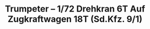 ---
layout: product
title: "Trumpeter – 1/72 Drehkran 6T Auf Zugkraftwagen 18T (Sd.Kfz. 9/1)"
price: "2550" 
desc: "N/A"
img_path: "/assets/img/TRU07251.webp"
brand: "N/A"
available: false
special_offer: false
new: false
soon: false
cat: "010000"
subcat: "013400"
subsubcat: "0N/A"
sifra: "TRU07251"
popular: false
---